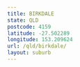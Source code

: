 ```yaml
---
title: BIRKDALE
state: QLD
postcode: 4159
latitude: -27.502289
longitude: 153.209624
url: /qld/birkdale/
layout: suburb
---
```

